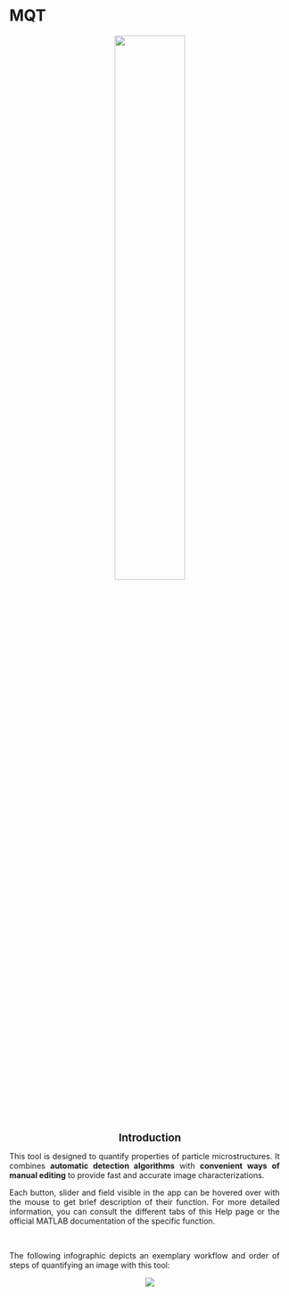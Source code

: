 # MQT

<p align="center">
    <img width= "50%"; src="https://github.com/Morgenss/MQT/assets/86916321/56b3a15e-ca2a-4700-9578-e42bf85b9d82">
</p>

<p class=MsoNormal align=center style='text-align:center'><b><span lang=EN-US
style='font-size:14.0pt;line-height:115%'>Introduction</span></b></p>
<p style="text-align: justify; margin-right: 0.2in;">This tool is designed to quantify properties of particle microstructures. It combines <strong>automatic detection algorithms</strong> with <strong>convenient </strong><strong>ways of manual editing</strong> to provide fast and accurate image characterizations.</p>
<p style="text-align: justify; margin-right: 0.2in;">Each button, slider and field visible in the app can be hovered over with the mouse to get brief description of their function. For more detailed information, you can consult the different tabs of this Help page or the official MATLAB documentation of the specific function.</p>
<p style="text-align: justify; margin-right: 0.2in;">&nbsp;</p>
<p style="text-align: justify; margin-right: 0.2in;">The following infographic depicts an exemplary workflow and order of steps of quantifying an image with this tool:</p>

<p align="center">
    <img src="https://github.com/Morgenss/MQT/assets/86916321/4365a3a7-a718-4496-8d62-5edde27b2a07">
</p>
